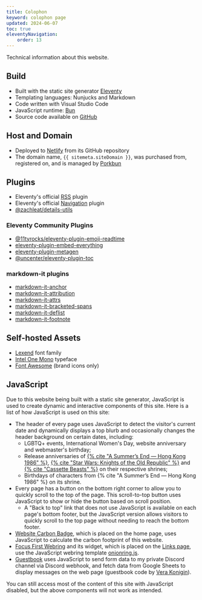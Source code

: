 ```yaml
---
title: Colophon
keyword: colophon page
updated: 2024-06-07
toc: true
eleventyNavigation:
    order: 13
---
```


Technical information about this website.

## Build
* Built with the static site generator [Eleventy](https://www.11ty.dev/)
* Templating languages: Nunjucks and Markdown
* Code written with Visual Studio Code
* JavaScript runtime: [Bun](https://bun.sh)
* Source code available on [GitHub](https://github.com/helenclx/leilukin-site)

## Host and Domain
* Deployed to [Netlify](https://www.netlify.com/) from its GitHub repository
* The domain name, `{{ sitemeta.siteDomain }}`, was purchased from, registered on, and is managed by [Porkbun](https://porkbun.com/)

## Plugins
* Eleventy's official [RSS](https://www.11ty.dev/docs/plugins/rss/) plugin
* Eleventy's official [Navigation](https://www.11ty.dev/docs/plugins/navigation/) plugin
* [@zachleat/details-utils](https://www.npmjs.com/package/@zachleat/details-utils)

### Eleventy Community Plugins
* [@11tyrocks/eleventy-plugin-emoji-readtime](https://www.npmjs.com/package/@11tyrocks/eleventy-plugin-emoji-readtime)
* [eleventy-plugin-embed-everything](https://www.npmjs.com/package/eleventy-plugin-embed-everything)
* [eleventy-plugin-metagen](https://www.npmjs.com/package/eleventy-plugin-metagen)
* [@uncenter/eleventy-plugin-toc](https://www.npmjs.com/package/@uncenter/eleventy-plugin-toc)

### markdown-it plugins
* [markdown-it-anchor](https://www.npmjs.com/package/markdown-it-anchor)
* [markdown-it-attribution](https://www.npmjs.com/package/markdown-it-attribution)
* [markdown-it-attrs](https://www.npmjs.com/package/markdown-it-attrs)
* [markdown-it-bracketed-spans](https://www.npmjs.com/package/markdown-it-bracketed-spans)
* [markdown-it-deflist](https://www.npmjs.com/package/markdown-it-deflist)
* [markdown-it-footnote](https://www.npmjs.com/package/markdown-it-footnote)

## Self-hosted Assets
* [Lexend](https://www.lexend.com/) font family
* [Intel One Mono](https://www.intel.com/content/www/us/en/company-overview/one-monospace-font.html) typeface
* [Font Awesome](https://fontawesome.com/) (brand icons only)

## JavaScript
Due to this website being built with a static site generator, JavaScript is used to create dynamic and interactive components of this site. Here is a list of how JavaScript is used on this site:

* The header of every page uses JavaScript to detect the visitor's current date and dynamically displays a top blurb and occasionally changes the header background on certain dates, including:
    * LGBTQ+ events, International Women's Day, website anniversary and webmaster's birthday;
    * Release anniversaries of [{% cite "A Summer’s End — Hong Kong 1986" %}](/shrines/asummersend), [{% cite "Star Wars: Knights of the Old Republic" %}](/shrines/starwarskotor) and [{% cite "Cassette Beasts" %}](/shrines/cassettebeasts) on their respective shrines;
    * Birthdays of characters from {% cite "A Summer’s End — Hong Kong 1986" %} on its shrine.
* Every page has a button on the bottom right corner to allow you to quickly scroll to the top of the page. This scroll-to-top button uses JavaScript to show or hide the button based on scroll position.
    * A "Back to top" link that does not use JavaScript is available on each page's bottom footer, but the JavaScript version allows visitors to quickly scroll to the top page without needing to reach the bottom footer.
* [Website Carbon Badge](https://www.websitecarbon.com/badge/), which is placed on the home page, uses JavaScript to calculate the carbon footprint of this website.
* [Focus First Webring](https://owlsroost.xyz/webring/index.html) and its widget, which is placed on the [Links page](/links), use the JavaScript webring template [onionring.js](https://garlic.garden/onionring/).
* [Guestbook](/guestbook) uses JavaScript to send form data to my private Discord channel via Discord webhook, and fetch data from Google Sheets to display messages on the web page (guestbook code by [Vera Konigin](https://groundedwren.neocities.org/pages/demo_controls/guestbookDemo)).

You can still access most of the content of this site with JavaScript disabled, but the above components will not work as intended.
